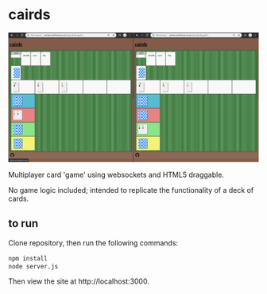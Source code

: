 # cairds

<img src="/img/example.png" alt="Screenshot of multiplayer card game" width=750/>

Multiplayer card 'game' using websockets and HTML5 draggable.

No game logic included; intended to replicate the functionality of a deck of cards.

## to run
Clone repository, then run the following commands:

```
npm install
node server.js
```

Then view the site at http://localhost:3000.

